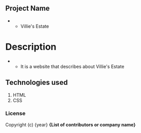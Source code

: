 ## Project Name
* - Villie's Estate


# Description
* - It is a website that describes about Villie's Estate


## Technologies used
1. HTML
2. CSS


### License

Copyright (c) {year} **{List of contributors or company name}**

